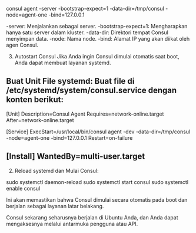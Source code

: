 consul agent -server -bootstrap-expect=1 -data-dir=/tmp/consul -node=agent-one -bind=127.0.0.1

<!-- notes -->
-server: Menjalankan sebagai server.
-bootstrap-expect=1: Mengharapkan hanya satu server dalam kluster.
-data-dir: Direktori tempat Consul menyimpan data.
-node: Nama node.
-bind: Alamat IP yang akan diikat oleh agen Consul.

<!--  autostart consul -->

3. Autostart Consul
Jika Anda ingin Consul dimulai otomatis saat boot, Anda dapat membuat layanan systemd.

Buat Unit File systemd:
Buat file di /etc/systemd/system/consul.service dengan konten berikut:
----
[Unit]
Description=Consul Agent
Requires=network-online.target
After=network-online.target

[Service]
ExecStart=/usr/local/bin/consul agent -dev -data-dir=/tmp/consul -node=agent-one -bind=127.0.0.1
Restart=on-failure

[Install]
WantedBy=multi-user.target
----

2. Reload systemd dan Mulai Consul:

sudo systemctl daemon-reload
sudo systemctl start consul
sudo systemctl enable consul


Ini akan memastikan bahwa Consul dimulai secara otomatis pada boot dan berjalan sebagai layanan latar belakang.

Consul sekarang seharusnya berjalan di Ubuntu Anda, dan Anda dapat mengaksesnya melalui antarmuka pengguna atau API.